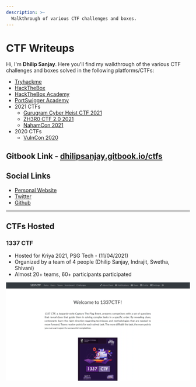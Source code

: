 ```yaml
---
description: >-
  Walkthrough of various CTF challenges and boxes.
---
```


# CTF Writeups

Hi, I'm **Dhilip Sanjay**. Here you'll find my walkthrough of the various CTF challenges and boxes solved in the following platforms/CTFs:
- [Tryhackme](TryHackMe/README.md)
- [HackTheBox](HackTheBox/README.md)
- [HackTheBox Academy](HackTheBoxAcademy/README.md)
- [PortSwigger Academy](PortSwiggerAcademy/README.md)
- 2021 CTFs
  - [Gurugram Cyber Heist CTF 2021](GurugramCyberHeist/README.md)
  - [ZH3R0 CTF 2.0 2021](ZH3R0CTF2.0/README.md)
  - [NahamCon 2021](NahamCon2021/README.md)
- 2020 CTFs
  - [VulnCon 2020](VulnCon2020/README.md)

## Gitbook Link - [dhilipsanjay.gitbook.io/ctfs](https://dhilipsanjay.gitbook.io/ctfs)

## Social Links
- [Personal Website](https://dhilipsanjay.github.io/)
- [Twitter](https://twitter.com/DhilipSanjay)
- [Github](https://github.com/DhilipSanjay)

---

## CTFs Hosted
### 1337 CTF 
- Hosted for Kriya 2021, PSG Tech - (11/04/2021)
- Organized by a team of 4 people (Dhilip Sanjay, Indrajit, Swetha, Shivani)
- Almost 20+ teams, 60+ participants participated

![1337 CTF](./images/1337CTF.png)